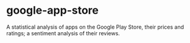 # google-app-store
A statistical analysis of apps on the Google Play Store, their prices and ratings; a sentiment analysis of their reviews.
